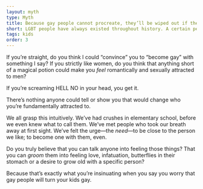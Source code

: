 ```yaml
---
layout: myth
type: Myth
title: Because gay people cannot procreate, they’ll be wiped out if they don’t “recruit” / turn kids gay.
short: LGBT people have always existed throughout history. A certain percentage of kids born is statistically bound to be LGBT. Thus, there’s no need to “turn” anyone, even if that were&nbsp;possible.
tags: kids
order: 3
---
```


If you’re straight, do you think I could “convince” you to “become gay” with something I say? If you strictly like women, do you think that anything short of a magical potion could make you *feel* romantically and sexually attracted to men? 

If you’re screaming HELL NO in your head, you get it. 

There’s nothing anyone could tell or show you that would change who you’re fundamentally attracted to. 

We all grasp this intuitively. We’ve had crushes in elementary school, before we even knew what to call them. We’ve met people who took our breath away at first sight. We’ve felt the urge—the *need*—to be close to the person we like; to become one with them, even. 

Do you truly believe that you can talk anyone into feeling those things? That you can *groom* them into feeling love, infatuation, butterflies in their stomach or a desire to grow old with a specific person?

Because that’s exactly what you’re insinuating when you say you worry that gay people will turn your kids gay.